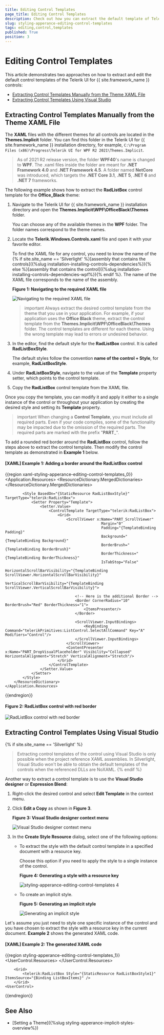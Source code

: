 ```yaml
---
title: Editing Control Templates
page_title: Editing Control Templates
description: Check out how you can extract the default template of Telerik UI for {{ site.framework_name }} controls.
slug: styling-apperance-editing-control-templates
tags: editing,control,templates
published: True
position: 3
---
```


# Editing Control Templates

This article demonstrates two approaches on how to extract and edit the default control templates of the Telerik UI for {{ site.framework_name }} controls:

* [Extracting Control Templates Manually from the Theme XAML File](#extracting-control-templates-manually-from-the-theme-xaml-file)
* [Extracting Control Templates Using Visual Studio](#extracting-control-templates-using-visual-studio)

## Extracting Control Templates Manually from the Theme XAML File

The **XAML** files with the different themes for all controls are located in the __Themes.Implicit__ folder. You can find this folder in the Telerik UI for {{ site.framework_name }} installation directory, for example, `C:\Program Files (x86)\Progress\Telerik UI for WPF R2 2021\Themes.Implicit`.

> As of 2021 R2 release version, the folder **WPF40**'s name is changed to **WPF**. The .xaml files inside the folder are meant for **.NET Framework 4.0** and **.NET Framework 4.5**. A folder named **NetCore** was introduced, which targets the **.NET Core 3.1**, **.NET 5**, **.NET 6** and __.NET 7__ frameworks. 

The following example shows how to extract the **RadListBox** control template for the **Office_Black** theme:

1. Navigate to the Telerik UI for {{ site.framework_name }} installation directory and open the **Themes.Implicit\WPF\OfficeBlack\Themes** folder.

   You can choose any of the available themes in the **WPF** folder. The folder names correspond to the theme names.

1. Locate the __Telerik.Windows.Controls.xaml__ file and open it with your favorite editor.

   To find the XAML file for any control, you need to know the name of the {% if site.site_name == 'Silverlight' %}[assembly that contains the controls]({%slug installation-installing-controls-dependencies%}){% else %}[assembly that contains the control]({%slug installation-installing-controls-dependencies-wpf%}){% endif %}. The name of the XAML file corresponds to the name of the assembly.

   __Figure 1: Navigating to the required XAML file__

   ![Navigating to the required XAML file](images/styling-apperance-editing-control-templates_1.png)

   >important Always extract the desired control template from the theme that you use in your application. For example, if your application uses the **Office Black** theme, extract the control template from the **Themes.Implicit\WPF\OfficeBlack\Themes** folder. The control templates are different for each theme. Using the wrong template may lead to errors or undesired behavior.

1. In the editor, find the default style for the **RadListBox** control. It is called **RadListBoxStyle**.

   The default styles follow the convention **name of the control + Style**, for example, **RadListBoxStyle**.

1. Under **RadListBoxStyle**, navigate to the value of the **Template** property setter, which points to the control template.

1. Copy the **RadListBox** control template from the XAML file.

Once you copy the template, you can modify it and apply it either to a single instance of the control or throughout your application by creating the desired style and setting its **Template** property.

>important When changing a __Control Template__, you must include all required parts. Even if your code compiles, some of the functionality may be impacted due to the omission of the required parts. The required parts are marked with the prefix "__PART___".

To add a rounded red border around the **RadListBox** control, follow the steps above to extract the control template. Then modify the control template as demonstrated in **Example 1** below.

#### __[XAML] Example 1: Adding a border around the RadListBox control__

{{region xaml-styling-apperance-editing-control-templates_0}}
	<Application.Resources>
	    <ResourceDictionary>
	        <ResourceDictionary.MergedDictionaries>
	            <ResourceDictionary Source="/Telerik.Windows.Themes.Office_Black;component/Themes/Telerik.Windows.Controls.xaml"/>
	        </ResourceDictionary.MergedDictionaries>
	        
	        <Style BasedOn="{StaticResource RadListBoxStyle}" TargetType="telerik:RadListBox">
	            <Setter Property="Template">
	                <Setter.Value>
	                    <ControlTemplate TargetType="telerik:RadListBox">
	                        <Grid>
	                            <ScrollViewer x:Name="PART_ScrollViewer"
	                                            Margin="0"
	                                            Padding="{TemplateBinding Padding}"
	                                            Background="{TemplateBinding Background}"
	                                            BorderBrush="{TemplateBinding BorderBrush}"
	                                            BorderThickness="{TemplateBinding BorderThickness}"
	                                            IsTabStop="False"
	                                            HorizontalScrollBarVisibility="{TemplateBinding ScrollViewer.HorizontalScrollBarVisibility}"
	                                            VerticalScrollBarVisibility="{TemplateBinding ScrollViewer.VerticalScrollBarVisibility}">
	                                
	                                <!-- Here is the additional Border -->
	                                <Border CornerRadius="10" BorderBrush="Red" BorderThickness="1">
	                                    <ItemsPresenter/>
	                                </Border>
	
	                                <ScrollViewer.InputBindings>
	                                    <KeyBinding Command="telerikPrimitives:ListControl.SelectAllCommand" Key="A" Modifiers="Control"/>
	                                </ScrollViewer.InputBindings>
	                            </ScrollViewer>
	                            <ContentPresenter x:Name="PART_DropVisualPlaceholder" Visibility="Collapsed" HorizontalAlignment="Stretch" VerticalAlignment="Stretch"/>
	                        </Grid>
	                    </ControlTemplate>
	                </Setter.Value>
	            </Setter>
	        </Style>
	    </ResourceDictionary>
	</Application.Resources>
{{endregion}}

#### __Figure 2: RadListBox control with red border__

![RadListBox control with red border](images/styling-apperance-editing-control-templates_2.png)

## Extracting Control Templates Using Visual Studio

{% if site.site_name == 'Silverlight' %}
> Extracting control templates of the control using Visual Studio is only possible when the project reference XAML assemblies. In Silverlight, Visual Studio won't be able to obtain the default templates of the controls when the referenced DLLs are NoXAML.
{% endif %}

Another way to extract a control template is to use the **Visual Studio designer** or **Expression Blend**:

1. Right-click the desired control and select __Edit Template__ in the context menu.

1. Click __Edit a Copy__ as shown in **Figure 3**.

   __Figure 3: Visual Studio designer context menu__

   ![Visual Studio designer context menu](images/styling-apperance-editing-control-templates_3.png)

1. In the **Create Style Resource** dialog, select one of the following options:

   * To extract the style with the default control template in a specified document with a resource key.

      Choose this option if you need to apply the style to a single instance of the control.

      __Figure 4: Generating a style with a resource key__

      ![styling-apperance-editing-control-templates 4](images/styling-apperance-editing-control-templates_4.png)

   * To create an implicit style.

      __Figure 5: Generating an implicit style__

      ![Generating an implicit style](images/styling-apperance-editing-control-templates_5.png)

Let's assume you just need to style one specific instance of the control and you have chosen to extract the style with a resource key in the current document. **Example 2** shows the generated XAML code.

#### __[XAML] Example 2: The generated XAML code__

{{region styling-apperance-editing-control-templates_1}}
	<UserControl>
	    <UserControl.Resources>
	        <Style x:Key="RadListBoxStyle1" TargetType="{x:Type telerik:RadListBox}" BasedOn="{StaticResource RadListBoxStyle}">
	            <Setter Property="Template">
	                <Setter.Value>
	                    <ControlTemplate TargetType="{x:Type telerik:RadListBox}">
	                        ...
	                    </ControlTemplate>
	                </Setter.Value>
	            </Setter>
	        </Style>
	    </UserControl.Resources>
	
	    <Grid>
	        <telerik:RadListBox Style="{StaticResource RadListBoxStyle1}" ItemsSource="{Binding ListBoxItems}" />
	    </Grid>
	<UserControl>
{{endregion}}

## See Also

 * [Setting a Theme]({%slug styling-apperance-implicit-styles-overview%})

